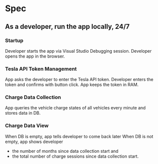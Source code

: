 # Spec

## As a developer, run the app locally, 24/7 

### Startup

Developer starts the app via Visual Studio Debugging session.
Developer opens the app in the browser.

### Tesla API Token Management

App asks the developer to enter the Tesla API token.
Developer enters the token and confirms with button click.
App keeps the token in RAM.

### Charge Data Collection

App queries the vehicle charge states of all vehicles every minute and stores data in DB.

### Charge Data View

When DB is empty, app tells developer to come back later
When DB is not empty, app shows developer
- the number of months since data collection start and
- the total number of charge sessions since data collection start.